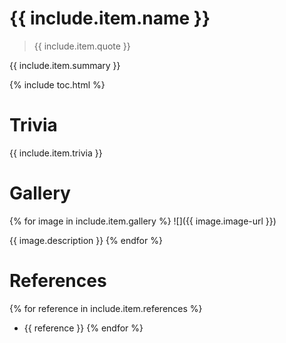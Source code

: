 # {{ include.item.name }}

> {{ include.item.quote }}

{{ include.item.summary }}

{% include toc.html %}

# Trivia
{{ include.item.trivia }}

# Gallery
{% for image in include.item.gallery %}
  ![]({{ image.image-url }})

  {{ image.description }}
{% endfor %}

# References
{% for reference in include.item.references %}
  * {{ reference }}
{% endfor %}
